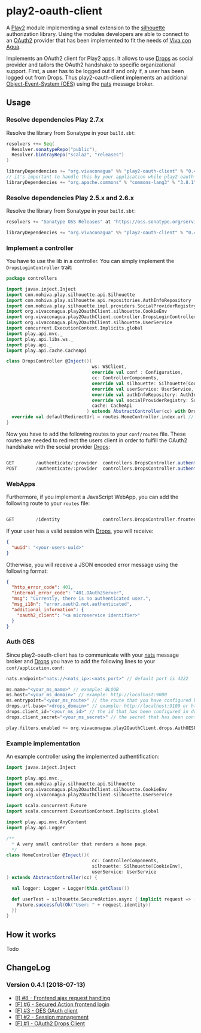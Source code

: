 # play2-oauth-client
A [Play2](https://www.playframework.com/) module implementing a small extension to the [silhouette](https://www.silhouette.rocks/) authorization library. Using the modules developers are able to connect to an [OAuth2](https://oauth.net/2/) provider that has been implemented to fit the needs of [Viva con Agua](https://www.vivaconagua.org/home).

Implements an OAuth2 client for Play2 apps. It allows to use [Drops](https://github.com/Viva-con-Agua/drops) as social provider and tailors the OAuth2 handshake to specific organizational support.
First, a user has to be logged out if and only if, a user has been logged out from Drops. Thus play2-oauth-client 
implements an additional [Object-Event-System (OES)](http://wiki.vivaconagua.org/Business_Object_Exchange) using the 
[nats](https://nats.io/) message broker.

## Usage
### Resolve dependencies Play 2.7.x
Resolve the library from Sonatype in your `build.sbt`:
```scala
resolvers ++= Seq(
  Resolver.sonatypeRepo("public"),
  Resolver.bintrayRepo("scalaz", "releases")
)

libraryDependencies += "org.vivaconagua" %% "play2-oauth-client" % "0.4.4-play27"
// it's important to handle this by your application while play2-oauth-client is using scala_nats
libraryDependencies += "org.apache.commons" % "commons-lang3" % "3.8.1"
```
### Resolve dependencies Play 2.5.x and 2.6.x
Resolve the library from Sonatype in your `build.sbt`:
```scala
resolvers += "Sonatype OSS Releases" at "https://oss.sonatype.org/service/local/staging/deploy/maven2"

libraryDependencies += "org.vivaconagua" %% "play2-oauth-client" % "0.4.3-play25"
```

### Implement a controller
You have to use the lib in a controller. You can simply implement the `DropsLoginController` trait:
```scala
package controllers

import javax.inject.Inject
import com.mohiva.play.silhouette.api.Silhouette
import com.mohiva.play.silhouette.api.repositories.AuthInfoRepository
import com.mohiva.play.silhouette.impl.providers.SocialProviderRegistry
import org.vivaconagua.play2OauthClient.silhouette.CookieEnv
import org.vivaconagua.play2OauthClient.controller.DropsLoginController
import org.vivaconagua.play2OauthClient.silhouette.UserService
import concurrent.ExecutionContext.Implicits.global
import play.api.mvc._
import play.api.libs.ws._
import play.api._
import play.api.cache.CacheApi

class DropsController @Inject()(
                                ws: WSClient,
                                override val conf : Configuration,
                                cc: ControllerComponents,
                                override val silhouette: Silhouette[CookieEnv],
                                override val userService: UserService,
                                override val authInfoRepository: AuthInfoRepository,
                                override val socialProviderRegistry: SocialProviderRegistry,
                                cache: CacheApi
                              ) extends AbstractController(cc) with DropsLoginController {
  override val defaultRedirectUrl = routes.HomeController.index.url // defines the default page a user sees after login 
}
```

Now you have to add the following routes to your  `conf/routes` file. These routes are needed to redirect the users 
client in order to fulfill the OAuth2 handshake with the social provider [Drops](https://github.com/Viva-con-Agua/drops):
```scala

GET        /authenticate/:provider  controllers.DropsController.authenticate(provider, route: Option[String], ajax: Option[Boolean])
POST       /authenticate/:provider  controllers.DropsController.authenticate(provider, route: Option[String], ajax: Option[Boolean])
```

### WebApps
Furthermore, if you implement a JavaScript WebApp, you can add the following route to your `routes` file:
```scala

GET        /identity                controllers.DropsController.frontendLogin
```
If your user has a valid session with [Drops](https://github.com/Viva-con-Agua/drops), you will receive:
```json
{
  "uuid": "<your-users-uuid>"
}
```
Otherwise, you will receive a JSON encoded error message using the following format:
```json
{
  "http_error_code": 401,
  "internal_error_code": "401.OAuth2Server",
  "msg": "Currently, there is no authenticated user.",
  "msg_i18n": "error.oauth2.not.authenticated",
  "additional_information": {
    "oauth2_client": "<a microservice identifier>"
  }
}
```

### Auth OES

Since play2-oauth-client has to communicate with your [nats](https://nats.io/) message broker and [Drops](https://github.com/Viva-con-Agua/drops)
you have to add the following lines to your `conf/application.conf`:
```scala
nats.endpoint="nats://<nats_ip>:<nats_port>" // default port is 4222

ms.name="<your_ms_name>" // example: BLOOB
ms.host="<your_ms_domain>" // example: http://localhost:9000
ms.entrypoint="<your_ms_route>" // the route that you have configured before, example: /authenticate/drops
drops.url.base="<drops_domain>" // example: http://localhost:9100 or https://pool.vivaconagua.org/drops
drops.client_id="<your_ms_id>" // the id that has been configured in drops to identify your microservice
drops.client_secret="<your_ms_secret>" // the secret that has been configured in drops to identify your microservice

play.filters.enabled += org.vivaconagua.play2OauthClient.drops.AuthOESFilter
```

### Example implementation

An example controller using the implemented authentification:

```scala
import javax.inject.Inject

import play.api.mvc._
import com.mohiva.play.silhouette.api.Silhouette
import org.vivaconagua.play2OauthClient.silhouette.CookieEnv
import org.vivaconagua.play2OauthClient.silhouette.UserService

import scala.concurrent.Future
import scala.concurrent.ExecutionContext.Implicits.global

import play.api.mvc.AnyContent
import play.api.Logger

/**
  * A very small controller that renders a home page.
  */
class HomeController @Inject()(
                                cc: ControllerComponents,
                                silhouette: Silhouette[CookieEnv],
                                userService: UserService
) extends AbstractController(cc) {

  val logger: Logger = Logger(this.getClass())

  def userTest = silhouette.SecuredAction.async { implicit request => {
    Future.successful(Ok("User: " + request.identity))
  }}
}
```

## How it works
Todo

## ChangeLog

### Version 0.4.1 (2018-07-13)

* [[I] #8 - Frontend ajax request handling](https://github.com/Viva-con-Agua/play2-oauth-client/issues/8)
* [[F] #6 - Secured Action frontend login](https://github.com/Viva-con-Agua/play2-oauth-client/issues/6)
* [[F] #3 - OES OAuth client](https://github.com/Viva-con-Agua/play2-oauth-client/issues/3)
* [[F] #2 - Session management](https://github.com/Viva-con-Agua/play2-oauth-client/issues/2)
* [[F] #1 - OAuth2 Drops Client](https://github.com/Viva-con-Agua/play2-oauth-client/issues/1)